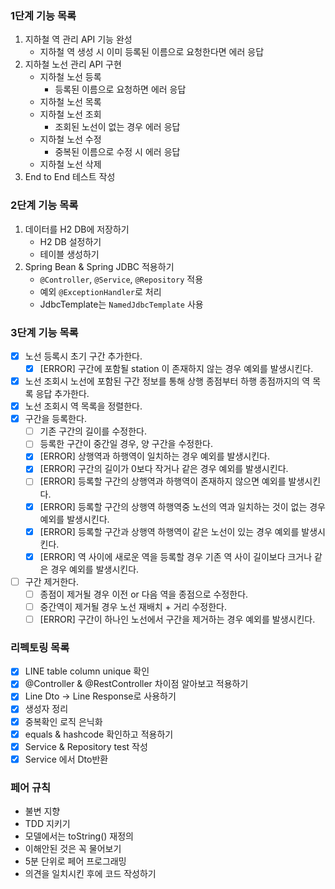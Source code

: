 ### 1단계 기능 목록

1. 지하철 역 관리 API 기능 완성
    - 지하철 역 생성 시 이미 등록된 이름으로 요청한다면 에러 응답
2. 지하철 노선 관리 API 구현
    - 지하철 노선 등록
        - 등록된 이름으로 요청하면 에러 응답
    - 지하철 노선 목록
    - 지하철 노선 조회
        - 조회된 노선이 없는 경우 에러 응답
    - 지하철 노선 수정
        - 중복된 이름으로 수정 시 에러 응답
    - 지하철 노선 삭제
3. End to End 테스트 작성

### 2단계 기능 목록

1. 데이터를 H2 DB에 저장하기
    - H2 DB 설정하기
    - 테이블 생성하기
2. Spring Bean & Spring JDBC 적용하기
    - `@Controller`, `@Service`, `@Repository` 적용
    - 예외 `@ExceptionHandler`로 처리
    - JdbcTemplate는 `NamedJdbcTemplate` 사용

### 3단계 기능 목록

- [x] 노선 등록시 초기 구간 추가한다. 
  - [x] [ERROR] 구간에 포함될 station 이 존재하지 않는 경우 예외를 발생시킨다.
- [x] 노선 조회시 노선에 포함된 구간 정보를 통해 상행 종점부터 하행 종점까지의 역 목록 응답 추가한다.
- [x] 노선 조회시 역 목록을 정렬한다.
- [x] 구간을 등록한다.
  - [ ] 기존 구간의 길이를 수정한다.
  - [ ] 등록한 구간이 중간일 경우, 양 구간을 수정한다.
  - [x] [ERROR] 상행역과 하행역이 일치하는 경우 예외를 발생시킨다.
  - [x] [ERROR] 구간의 길이가 0보다 작거나 같은 경우 예외를 발생시킨다.
  - [ ] [ERROR] 등록할 구간의 상행역과 하행역이 존재하지 않으면 예외를 발생시킨다.
  - [x] [ERROR] 등록할 구간의 상행역 하행역중 노선의 역과 일치하는 것이 없는 경우 예외를 발생시킨다.
  - [x] [ERROR] 등록할 구간과 상행역 하행역이 같은 노선이 있는 경우 예외를 발생시킨다.
  - [x] [ERROR] 역 사이에 새로운 역을 등록할 경우 기존 역 사이 길이보다 크거나 같은 경우 예외를 발생시킨다.
- [ ] 구간 제거한다.
  - [ ] 종점이 제거될 경우 이전 or 다음 역을 종점으로 수정한다.
  - [ ] 중간역이 제거될 경우 노선 재배치 + 거리 수정한다.
  - [ ] [ERROR] 구간이 하나인 노선에서 구간을 제거하는 경우 예외를 발생시킨다.

### 리펙토링 목록
- [x] LINE table column unique 확인
- [x] @Controller & @RestController 차이점 알아보고 적용하기
- [x] Line Dto -> Line Response로 사용하기
- [x] 생성자 정리
- [x] 중복확인 로직 은닉화
- [x] equals & hashcode 확인하고 적용하기
- [x] Service & Repository test 작성
- [x] Service 에서 Dto반환

### 페어 규칙

- 불변 지향
- TDD 지키기
- 모델에서는 toString() 재정의
- 이해안된 것은 꼭 물어보기
- 5분 단위로 페어 프로그래밍
- 의견을 일치시킨 후에 코드 작성하기
